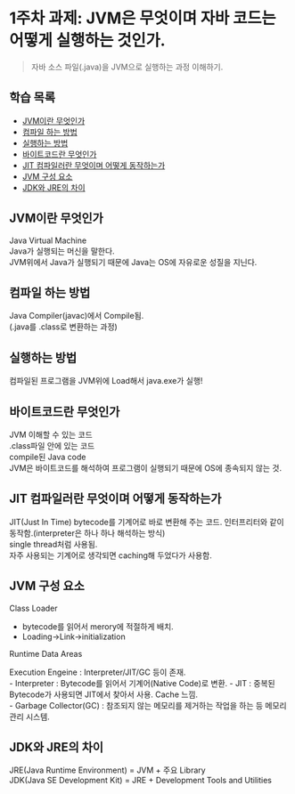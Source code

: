 # 1주차 과제: JVM은 무엇이며 자바 코드는 어떻게 실행하는 것인가.
> 자바 소스 파일(.java)을 JVM으로 실행하는 과정 이해하기.

## 학습 목록
- [JVM이란 무엇인가](#JVM이란-무엇인가)
- [컴파일 하는 방법](#컴파일-하는-방법)
- [실행하는 방법](#실행하는-방법)
- [바이트코드란 무엇인가](#바이트코드란-무엇인가)
- [JIT 컴파일러란 무엇이며 어떻게 동작하는가](#JIT-컴파일러란-무엇이며-어떻게-동작하는가)
- [JVM 구성 요소](#JVM-구성-요소)
- [JDK와 JRE의 차이](#JDK와-JRE의-차이)

## JVM이란 무엇인가
  Java Virtual Machine  
  Java가 실행되는 머신을 말한다.  
  JVM위에서 Java가 실행되기 때문에 Java는 OS에 자유로운 성질을 지닌다.  
## 컴파일 하는 방법
  Java Compiler(javac)에서 Compile됨.  
  (.java를 .class로 변환하는 과정)  
## 실행하는 방법
  컴파일된 프로그램을 JVM위에 Load해서 java.exe가 실행!  
## 바이트코드란 무엇인가
  JVM 이해할 수 있는 코드  
  .class파일 안에 있는 코드  
  compile된 Java code  
  JVM은 바이트코드를 해석하여 프로그램이 실행되기 때문에 OS에 종속되지 않는 것.  
## JIT 컴파일러란 무엇이며 어떻게 동작하는가
JIT(Just In Time)
  bytecode를 기계어로 바로 변환해 주는 코드. 
  인터프리터와 같이 동작함.(interpreter은 하나 하나 해석하는 방식)  
  single thread처럼 사용됨.  
  자주 사용되는 기계어로 생각되면 caching해 두었다가 사용함.   
## JVM 구성 요소
  Class Loader  
   - bytecode를 읽어서 merory에 적절하게 배치. 
   - Loading->Link->initialization  
   
  Runtime Data Areas  
  
  Execution Engeine 
    : Interpreter/JIT/GC 등이 존재.  
    - Interpreter : Bytecode를 읽어서 기계어(Native Code)로 변환.
    - JIT : 중복된 Bytecode가 사용되면 JIT에서 찾아서 사용. Cache 느낌.  
    - Garbage Collector(GC) : 참조되지 않는 메모리를 제거하는 작업을 하는 등 메모리 관리 시스템.
## JDK와 JRE의 차이
  JRE(Java Runtime Environment) = JVM + 주요 Library  
  JDK(Java SE Development Kit) = JRE + Development Tools and Utilities  
